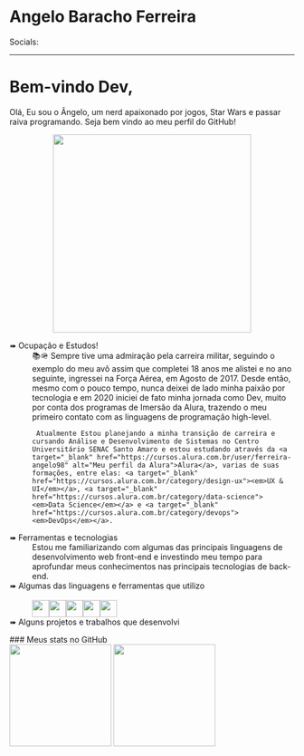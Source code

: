 # Angelo Baracho Ferreira
 Socials: 

-------------------------------------------------------------------------------------------------

# Bem-vindo Dev,
 Olá, Eu sou o Ângelo, um nerd apaixonado por jogos, Star Wars e passar raiva programando. Seja bem vindo ao meu perfil do GitHub!
 <p dir="auto" align="center"><img src="https://c.tenor.com/X3xgtM3zFZkAAAAd/captain-rex-rex.gif" width="350" height="350"/></p>
<span> 
<dl>
  <dt>➠ Ocupação e Estudos!</dt>
    <dd>📚🪖 Sempre tive uma admiração pela carreira militar, seguindo o exemplo do meu avô assim que completei 18 anos me alistei e no ano seguinte, ingressei na Força Aérea, em Agosto de 2017. Desde então, mesmo com o pouco tempo, nunca deixei de lado minha paixão por tecnologia e em 2020 iniciei de fato minha jornada como Dev, muito por conta dos programas de Imersão da Alura, trazendo o meu primeiro contato com as linguagens de programação high-level. 
     
     Atualmente Estou planejando a minha transição de carreira e cursando Análise e Desenvolvimento de Sistemas no Centro Universitário SENAC Santo Amaro e estou estudando através da <a target="_blank" href="https://cursos.alura.com.br/user/ferreira-angelo98" alt="Meu perfil da Alura">Alura</a>, varias de suas formações, entre elas: <a target="_blank" href="https://cursos.alura.com.br/category/design-ux"><em>UX & UI</em></a>, <a target="_blank" href="https://cursos.alura.com.br/category/data-science"><em>Data Science</em></a> e <a target="_blank" href="https://cursos.alura.com.br/category/devops"><em>DevOps</em></a>.
  <dt>➠ Ferramentas e tecnologias</dt>
    <dd> Estou me familiarizando com algumas das principais linguagens de desenvolvimento web front-end e investindo meu tempo para aprofundar meus conhecimentos nas principais tecnologias de back-end. 
    </dd>
  <dt>➠ Algumas das linguagens e ferramentas que utilizo</dt></br>
    <dd>
<img src="https://cdn.jsdelivr.net/gh/devicons/devicon/icons/html5/html5-plain-wordmark.svg" width="30" height="30"/><img src="https://cdn.jsdelivr.net/gh/devicons/devicon/icons/css3/css3-original.svg" width="30" height="30"/><img src="https://cdn.jsdelivr.net/gh/devicons/devicon/icons/javascript/javascript-plain.svg" width="30" height="30"/><img src="https://cdn.jsdelivr.net/gh/devicons/devicon/icons/visualstudio/visualstudio-plain.svg" width="30" height="30"/><img src="https://cdn.jsdelivr.net/gh/devicons/devicon/icons/wordpress/wordpress-plain.svg" width="30" height="30"/>
    </dd>
  <dt>➠ Alguns projetos e trabalhos que desenvolvi<dt>
    <dd>
    </dd>
</dl>
</span>
### Meus stats no GitHub
<div>
<a target="_blank" href="https://github.com/anbfer"></a>
<img height="180em" src="https://github-readme-stats.vercel.app/api/top-langs/?username=anbfer&&layout=compact&theme=dark"/>
<img height="180em" src="https://github-readme-stats.vercel.app/api?username=anbfer&show_icons=true&theme=dark&include_all_commits=true&count_private=true"/>
</div>
<!---
Anbfer/Anbfer is a ✨ special ✨ repository because its `README.md` (this file) appears on your GitHub profile.
You can click the Preview link to take a look at your changes.
https://github.com/adam-p/markdown-here/wiki/Markdown-Cheatsheet#blockquotes
https://github.com/anuraghazra/github-readme-stats
--->
